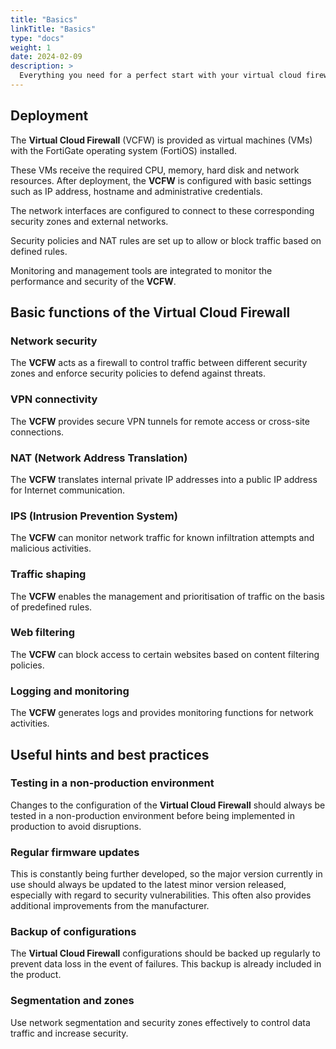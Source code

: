 ```yaml
---
title: "Basics"
linkTitle: "Basics"
type: "docs"
weight: 1
date: 2024-02-09
description: >
  Everything you need for a perfect start with your virtual cloud firewall - pluscloud open
---
```


## Deployment

The **Virtual Cloud Firewall** (VCFW) is provided as virtual machines (VMs) with the FortiGate operating system (FortiOS) installed.

These VMs receive the required CPU, memory, hard disk and network resources. After deployment, the **VCFW** is configured with basic settings such as IP address, hostname and administrative credentials.

The network interfaces are configured to connect to these corresponding security zones and external networks.

Security policies and NAT rules are set up to allow or block traffic based on defined rules.

Monitoring and management tools are integrated to monitor the performance and security of the **VCFW**.

## Basic functions of the Virtual Cloud Firewall

### Network security

The **VCFW** acts as a firewall to control traffic between different security zones and enforce security policies to defend against threats.

### VPN connectivity

The **VCFW** provides secure VPN tunnels for remote access or cross-site connections.

### NAT (Network Address Translation)

The **VCFW** translates internal private IP addresses into a public IP address for Internet communication.

### IPS (Intrusion Prevention System)

The **VCFW** can monitor network traffic for known infiltration attempts and malicious activities.

### Traffic shaping

The **VCFW** enables the management and prioritisation of traffic on the basis of predefined rules.

### Web filtering

The **VCFW** can block access to certain websites based on content filtering policies.

### Logging and monitoring

The **VCFW** generates logs and provides monitoring functions for network activities.

## Useful hints and best practices

### Testing in a non-production environment

Changes to the configuration of the **Virtual Cloud Firewall** should always be tested in a non-production environment before being implemented in production to avoid disruptions.

### Regular firmware updates

This is constantly being further developed, so the major version currently in use should always be updated to the latest minor version released, especially with regard to security vulnerabilities. This often also provides additional improvements from the manufacturer.

### Backup of configurations

The **Virtual Cloud Firewall** configurations should be backed up regularly to prevent data loss in the event of failures. This backup is already included in the product.

### Segmentation and zones

Use network segmentation and security zones effectively to control data traffic and increase security.
